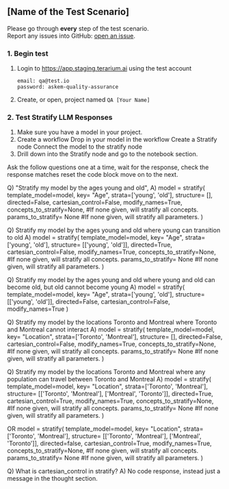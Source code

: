 ## [Name of the Test Scenario]
Please go through __every__ step of the test scenario.\
Report any issues into GitHub: [open an issue](https://github.com/DARPA-ASKEM/terarium/issues/new?assignees=&labels=bug%2C+Q%26A&template=qa-issue.md&title=%5BBUG%5D%3A+).

### 1. Begin test
1. Login to https://app.staging.terarium.ai using the test account
    ```
    email: qa@test.io
    password: askem-quality-assurance
    ```
2. Create, or open, project named `QA [Your Name]`

### 2. Test Stratify LLM Responses
1. Make sure you have a model in your project.
2. Create a workflow
    Drop in your model in the workflow
    Create a Stratify node
    Connect the model to the stratify node
3. Drill down into the Stratify node and go to the notebook section.

Ask the follow questions one at a time, wait for the response, check the response matches
reset the code block move on to the next.

Q) "Stratify my model by the ages young and old",
A)
model = stratify(
    template_model=model,
    key= "Age",
    strata=['young', 'old'],
    structure= [],
    directed=False,
    cartesian_control=False,
    modify_names=True,
    concepts_to_stratify=None, #If none given, will stratify all concepts.
	  params_to_stratify= None #If none given, will stratify all parameters.
)

Q) Stratify my model by the ages young and old where young can transition to old
A)
model = stratify(
    template_model=model,
    key= "Age",
    strata=['young', 'old'],
    structure= [['young', 'old']],
    directed=True,
    cartesian_control=False,
    modify_names=True,
    concepts_to_stratify=None, #If none given, will stratify all concepts.
	  params_to_stratify= None #If none given, will stratify all parameters.
)

Q) Stratify my model by the ages young and old where young and old can become old, but old cannot become young
A)
model = stratify(
    template_model=model,
    key= "Age",
    strata=['young', 'old'],
    structure= [['young', 'old']],
    directed=False,
    cartesian_control=False,
    modify_names=True
)

Q) Stratify my model by the locations Toronto and Montreal where Toronto and Montreal cannot interact
A)
model = stratify(
    template_model=model,
    key= "Location",
    strata=['Toronto', 'Montreal'],
    structure= [],
    directed=False,
    cartesian_control=False,
    modify_names=True,
    concepts_to_stratify=None, #If none given, will stratify all concepts.
	  params_to_stratify= None #If none given, will stratify all parameters.
)

Q) Stratify my model by the locations Toronto and Montreal where any population can travel between Toronto and Montreal
A)
model = stratify(
    template_model=model,
    key= "Location",
    strata=['Toronto', 'Montreal'],
    structure= [['Toronto', 'Montreal'], ['Montreal', 'Toronto']],
    directed=True,
    cartesian_control=True,
    modify_names=True,
    concepts_to_stratify=None, #If none given, will stratify all concepts.
	  params_to_stratify= None #If none given, will stratify all parameters.
)

OR
model = stratify(
    template_model=model,
    key= "Location",
    strata=['Toronto', 'Montreal'],
    structure= [['Toronto', 'Montreal'], ['Montreal', 'Toronto']],
    directed=false,
    cartesian_control=True,
    modify_names=True,
    concepts_to_stratify=None, #If none given, will stratify all concepts.
	  params_to_stratify= None #If none given, will stratify all parameters.
)

Q) What is cartesian_control in stratify?
A)
No code response, instead just a message in the thought section.
